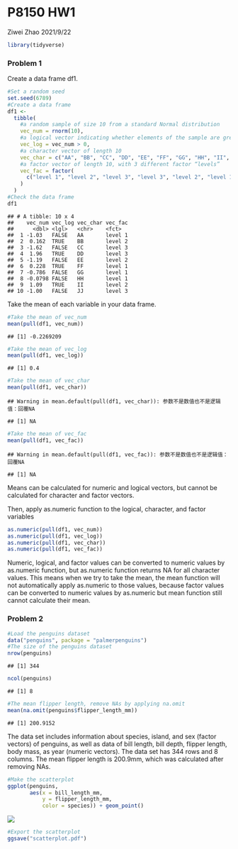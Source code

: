P8150 HW1
================
Ziwei Zhao
2021/9/22

``` r
library(tidyverse)
```

### Problem 1

Create a data frame df1.

``` r
#Set a random seed
set.seed(6789)
#Create a data frame
df1 <- 
  tibble(
    #a random sample of size 10 from a standard Normal distribution
    vec_num = rnorm(10), 
    #a logical vector indicating whether elements of the sample are greater than 0
    vec_log = vec_num > 0,
    #a character vector of length 10
    vec_char = c("AA", "BB", "CC", "DD", "EE", "FF", "GG", "HH", "II", "JJ"),
    #a factor vector of length 10, with 3 different factor “levels”
    vec_fac = factor(
      c("level 1", "level 2", "level 3", "level 3", "level 2", "level 1", "level 1", "level 1", "level 2", "level 3")
    )
  )
#Check the data frame
df1
```

    ## # A tibble: 10 x 4
    ##    vec_num vec_log vec_char vec_fac
    ##      <dbl> <lgl>   <chr>    <fct>  
    ##  1 -1.03   FALSE   AA       level 1
    ##  2  0.162  TRUE    BB       level 2
    ##  3 -1.62   FALSE   CC       level 3
    ##  4  1.96   TRUE    DD       level 3
    ##  5 -1.19   FALSE   EE       level 2
    ##  6  0.228  TRUE    FF       level 1
    ##  7 -0.786  FALSE   GG       level 1
    ##  8 -0.0798 FALSE   HH       level 1
    ##  9  1.09   TRUE    II       level 2
    ## 10 -1.00   FALSE   JJ       level 3

Take the mean of each variable in your data frame.

``` r
#Take the mean of vec_num
mean(pull(df1, vec_num))
```

    ## [1] -0.2269209

``` r
#Take the mean of vec_log
mean(pull(df1, vec_log))
```

    ## [1] 0.4

``` r
#Take the mean of vec_char
mean(pull(df1, vec_char))
```

    ## Warning in mean.default(pull(df1, vec_char)): 参数不是数值也不是逻辑值：回覆NA

    ## [1] NA

``` r
#Take the mean of vec_fac
mean(pull(df1, vec_fac))
```

    ## Warning in mean.default(pull(df1, vec_fac)): 参数不是数值也不是逻辑值：回覆NA

    ## [1] NA

Means can be calculated for numeric and logical vectors, but cannot be
calculated for character and factor vectors.

Then, apply as.numeric function to the logical, character, and factor
variables

``` r
as.numeric(pull(df1, vec_num))
as.numeric(pull(df1, vec_log))
as.numeric(pull(df1, vec_char))
as.numeric(pull(df1, vec_fac))
```

Numeric, logical, and factor values can be converted to numeric values
by as.numeric function, but as.numeric function returns NA for all
character values. This means when we try to take the mean, the mean
function will not automatically apply as.numeric to those values,
because factor values can be converted to numeric values by as.numeric
but mean function still cannot calculate their mean.

### Problem 2

``` r
#Load the penguins dataset
data("penguins", package = "palmerpenguins")
#The size of the penguins dataset
nrow(penguins)
```

    ## [1] 344

``` r
ncol(penguins)
```

    ## [1] 8

``` r
#The mean flipper length, remove NAs by applying na.omit
mean(na.omit(penguins$flipper_length_mm))
```

    ## [1] 200.9152

The data set includes information about species, island, and sex (factor
vectors) of penguins, as well as data of bill length, bill depth,
flipper length, body mass, as year (numeric vectors). The data set has
344 rows and 8 columns. The mean flipper length is 200.9mm, which was
calculated after removing NAs.

``` r
#Make the scatterplot
ggplot(penguins, 
       aes(x = bill_length_mm, 
           y = flipper_length_mm, 
           color = species)) + geom_point()
```

![](p8105_hw1_zz2899_files/figure-gfm/unnamed-chunk-6-1.png)<!-- -->

``` r
#Export the scatterplot
ggsave("scatterplot.pdf")
```
